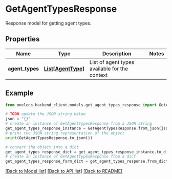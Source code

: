 # GetAgentTypesResponse

Response model for getting agent types.

## Properties

Name | Type | Description | Notes
------------ | ------------- | ------------- | -------------
**agent_types** | [**List[AgentType]**](AgentType.md) | List of agent types available for the context | 

## Example

```python
from onelens_backend_client.models.get_agent_types_response import GetAgentTypesResponse

# TODO update the JSON string below
json = "{}"
# create an instance of GetAgentTypesResponse from a JSON string
get_agent_types_response_instance = GetAgentTypesResponse.from_json(json)
# print the JSON string representation of the object
print(GetAgentTypesResponse.to_json())

# convert the object into a dict
get_agent_types_response_dict = get_agent_types_response_instance.to_dict()
# create an instance of GetAgentTypesResponse from a dict
get_agent_types_response_form_dict = get_agent_types_response.from_dict(get_agent_types_response_dict)
```
[[Back to Model list]](../README.md#documentation-for-models) [[Back to API list]](../README.md#documentation-for-api-endpoints) [[Back to README]](../README.md)


